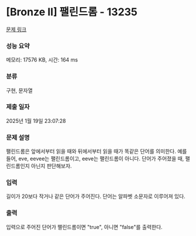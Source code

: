 # [Bronze II] 팰린드롬 - 13235 

[문제 링크](https://www.acmicpc.net/problem/13235) 

### 성능 요약

메모리: 17576 KB, 시간: 164 ms

### 분류

구현, 문자열

### 제출 일자

2025년 1월 19일 23:07:28

### 문제 설명

<p>팰린드롬은 앞에서부터 읽을 때와 뒤에서부터 읽을 때가 똑같은 단어를 의미한다. 예를 들어, eve, eevee는 팰린드롬이고, eeve는 팰린드롬이 아니다. 단어가 주어졌을 때, 팰린드롬인지 아닌지 판단해보자.</p>

### 입력 

 <p>길이가 20보다 작거나 같은 단어가 주어진다. 단어는 알파벳 소문자로 이루어져 있다.</p>

### 출력 

 <p>입력으로 주어진 단어가 팰린드롬이면 "true", 아니면 "false"를 출력한다.</p>

